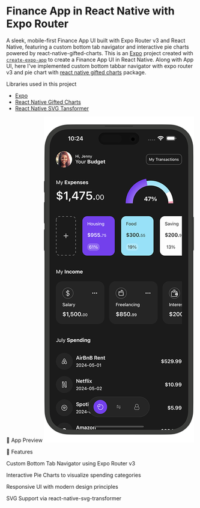 # Finance App in React Native with Expo Router 
A sleek, mobile-first Finance App UI built with Expo Router v3 and React Native, featuring a custom bottom tab navigator and interactive pie charts powered by react-native-gifted-charts.
This is an [Expo](https://expo.dev) project created with [`create-expo-app`](https://www.npmjs.com/package/create-expo-app) to create a Finance App UI in React Native. Along with App UI, here I've implemented custom bottom tabbar navigator with expo router v3 and pie chart with [react native gifted charts](https://github.com/Abhinandan-Kushwaha/react-native-gifted-charts) package.

Libraries used in this project

- [Expo](https://expo.dev)
- [React Native Gifted Charts](https://github.com/Abhinandan-Kushwaha/react-native-gifted-charts)
- [React Native SVG Tansformer](https://github.com/kristerkari/react-native-svg-transformer)



📱 App Preview
![Finance App in React Native with Expo Router](./finance-app-iphone.png)



🚀 Features

Custom Bottom Tab Navigator using Expo Router v3

Interactive Pie Charts to visualize spending categories

Responsive UI with modern design principles

SVG Support via react-native-svg-transformer




